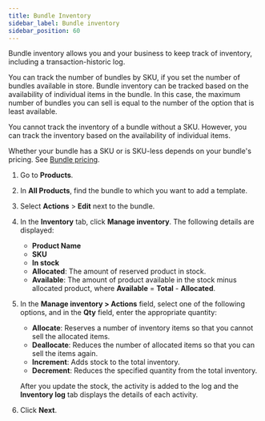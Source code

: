 ```yaml
---
title: Bundle Inventory
sidebar_label: Bundle inventory
sidebar_position: 60
---
```


Bundle inventory allows you and your business to keep track of inventory, including a transaction-historic log.

You can track the number of bundles by SKU, if you set the number of bundles available in store. Bundle inventory can be tracked based on the availability of individual items in the bundle. In this case, the maximum number of bundles you can sell is equal to the number of the option that is least available.

You cannot track the inventory of a bundle without a SKU. However, you can track the inventory based on the availability of individual items.

Whether your bundle has a SKU or is SKU-less depends on your bundle's pricing. See [Bundle pricing](/docs/commerce-manager/product-experience-manager/bundles/bundle-pricing).

1. Go to **Products**.
1. In **All Products**, find the bundle to which you want to add a template.
1. Select **Actions** > **Edit** next to the bundle.
1. In the **Inventory** tab, click **Manage inventory**. The following details are displayed:

    - **Product Name**
    - **SKU**
    - **In stock**
    - **Allocated**: The amount of reserved product in stock.
    - **Available**: The amount of product available in the stock minus allocated product, where **Available** = **Total** - **Allocated**.
1. In the **Manage inventory > Actions** field, select one of the following options, and in the **Qty** field, enter the appropriate quantity:

    - **Allocate**: Reserves a number of inventory items so that you cannot sell the allocated items.
    - **Deallocate**: Reduces the number of allocated items so that you can sell the items again.
    - **Increment**: Adds stock to the total inventory.
    - **Decrement**: Reduces the specified quantity from the total inventory.

    After you update the stock, the activity is added to the log and the **Inventory log** tab displays the details of each activity.
1. Click **Next**.
